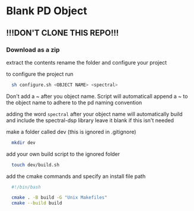 # Blank PD Object

## !!!DON'T CLONE THIS REPO!!!
### Download as a zip 
extract the contents 
rename the folder and configure your project

to configure the project run

```bash
  sh configure.sh <OBJECT NAME> <spectral>
```

Don't add a ~ after you object name.
Script will automaticall append a ~ to the object name to adhere to the pd naming convention

adding the word `spectral` after your object name will automatically build and include the spectral-dsp library
leave it blank if this isn't needed

make a folder called dev (this is ignored in .gitignore)

```bash
  mkdir dev
```

add your own build script to the ignored folder

```bash
  touch dev/build.sh
```

add the cmake commands and specify an install file path

```bash
  #!/bin/bash

  cmake . -B build -G "Unix Makefiles"
  cmake --build build
```


